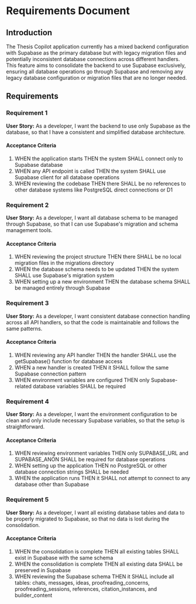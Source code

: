 # Requirements Document

## Introduction

The Thesis Copilot application currently has a mixed backend configuration with Supabase as the primary database but with legacy migration files and potentially inconsistent database connections across different handlers. This feature aims to consolidate the backend to use Supabase exclusively, ensuring all database operations go through Supabase and removing any legacy database configuration or migration files that are no longer needed.

## Requirements

### Requirement 1

**User Story:** As a developer, I want the backend to use only Supabase as the database, so that I have a consistent and simplified database architecture.

#### Acceptance Criteria

1. WHEN the application starts THEN the system SHALL connect only to Supabase database
2. WHEN any API endpoint is called THEN the system SHALL use Supabase client for all database operations
3. WHEN reviewing the codebase THEN there SHALL be no references to other database systems like PostgreSQL direct connections or D1

### Requirement 2

**User Story:** As a developer, I want all database schema to be managed through Supabase, so that I can use Supabase's migration and schema management tools.

#### Acceptance Criteria

1. WHEN reviewing the project structure THEN there SHALL be no local migration files in the migrations directory
2. WHEN the database schema needs to be updated THEN the system SHALL use Supabase's migration system
3. WHEN setting up a new environment THEN the database schema SHALL be managed entirely through Supabase

### Requirement 3

**User Story:** As a developer, I want consistent database connection handling across all API handlers, so that the code is maintainable and follows the same patterns.

#### Acceptance Criteria

1. WHEN reviewing any API handler THEN the handler SHALL use the getSupabase() function for database access
2. WHEN a new handler is created THEN it SHALL follow the same Supabase connection pattern
3. WHEN environment variables are configured THEN only Supabase-related database variables SHALL be required

### Requirement 4

**User Story:** As a developer, I want the environment configuration to be clean and only include necessary Supabase variables, so that the setup is straightforward.

#### Acceptance Criteria

1. WHEN reviewing environment variables THEN only SUPABASE_URL and SUPABASE_ANON SHALL be required for database operations
2. WHEN setting up the application THEN no PostgreSQL or other database connection strings SHALL be needed
3. WHEN the application runs THEN it SHALL not attempt to connect to any database other than Supabase

### Requirement 5

**User Story:** As a developer, I want all existing database tables and data to be properly migrated to Supabase, so that no data is lost during the consolidation.

#### Acceptance Criteria

1. WHEN the consolidation is complete THEN all existing tables SHALL exist in Supabase with the same schema
2. WHEN the consolidation is complete THEN all existing data SHALL be preserved in Supabase
3. WHEN reviewing the Supabase schema THEN it SHALL include all tables: chats, messages, ideas, proofreading_concerns, proofreading_sessions, references, citation_instances, and builder_content